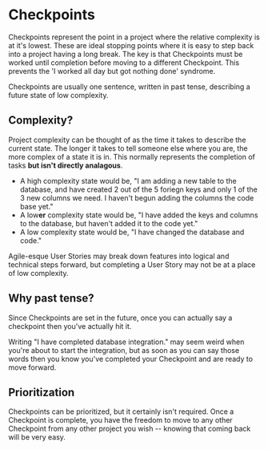 # Checkpoints

Checkpoints represent the point in a project where the relative complexity is at it's lowest. These are ideal stopping points where it is easy to step back into a project having a long break. The key is that Checkpoints must be worked until completion before moving to a different Checkpoint. This prevents the 'I worked all day but got nothing done' syndrome.

Checkpoints are usually one sentence, written in past tense, describing a future state of low complexity.

## Complexity?

Project complexity can be thought of as the time it takes to describe the current state. The longer it takes to tell someone else where you are, the more complex of a state it is in. This normally represents the completion of tasks **but isn't directly analagous**.

- A high complexity state would be, "I am adding a new table to the database, and have created 2 out of the 5 foriegn keys and only 1 of the 3 new columns we need. I haven't begun adding the columns the code base yet."
- A low**er** complexity state would be, "I have added the keys and columns to the database, but haven't added it to the code yet."
- A low complexity state would be, "I have changed the database and code."

Agile-esque User Stories may break down features into logical and technical steps forward, but completing a User Story may not be at a place of low complexity.

## Why past tense?

Since Checkpoints are set in the future, once you can actually say a checkpoint then you've actually hit it.

Writing "I have completed database integration." may seem weird when you're about to start the integration, but as soon as you can say those words then you know you've completed your Checkpoint and are ready to move forward.

## Prioritization

Checkpoints can be prioritized, but it certainly isn't required. Once a Checkpoint is complete, you have the freedom to move to any other Checkpoint from any other project you wish -- knowing that coming back will be very easy.
